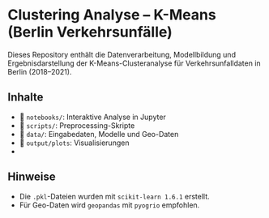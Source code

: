 # Clustering Analyse – K-Means (Berlin Verkehrsunfälle)

Dieses Repository enthält die Datenverarbeitung, Modellbildung und Ergebnisdarstellung der K-Means-Clusteranalyse für Verkehrsunfalldaten in Berlin (2018–2021).

## Inhalte

- 📁 `notebooks/`: Interaktive Analyse in Jupyter
- 📁 `scripts/`: Preprocessing-Skripte
- 📁 `data/`: Eingabedaten, Modelle und Geo-Daten
- 📁 `output/plots`: Visualisierungen
- 

## Hinweise

- Die `.pkl`-Dateien wurden mit `scikit-learn 1.6.1` erstellt.
- Für Geo-Daten wird `geopandas` mit `pyogrio` empfohlen.
